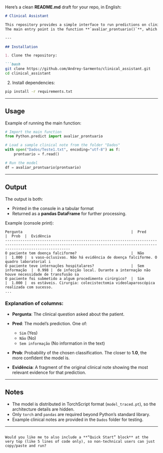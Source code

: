 Here’s a clean **README.md** draft for your repo, in English:

````markdown
# Clinical Assistant

This repository provides a simple interface to run predictions on clinical notes using a pre-trained model.  
The main entry point is the function **`avaliar_prontuario()`**, which takes a clinical record (string) as input and returns a table with the predicted answers to eight standardized clinical questions.

---

## Installation

1. Clone the repository:

```bash
git clone https://github.com/Andrey-Sarmento/clinical_assistant.git
cd clinical_assistant
````

2. Install dependencies:

```bash
pip install -r requirements.txt
```

---

## Usage

Example of running the main function:

```python
# Import the main function
from Python.predict import avaliar_prontuario

# Load a sample clinical note from the folder "Dados"
with open("Dados/Teste1.txt", encoding="utf-8") as f:
    prontuario = f.read()

# Run the model
df = avaliar_prontuario(prontuario)
```

---

## Output

The output is both:

* Printed in the console in a tabular format
* Returned as a **pandas DataFrame** for further processing.

Example (console print):

```
Pergunta                                                  |  Pred            |  Prob  |  Evidência
--------------------------------------------------------------------------------------------------------------------------------------------------------------------------
O paciente tem doença falciforme?                         |  Não             |  1.000 |  s vaso-oclusivas. Não há evidência de doença falciforme. O quadro laboratorial i
O paciente teve internações hospitalares?                 |  Sem informação  |  0.998 |  de infecção local. Durante a internação não houve necessidade de transfusão sa
O paciente foi submetido a algum procedimento cirúrgico?  |  Sim             |  1.000 |  os estáveis. Cirurgia: colecistectomia videolaparoscópica realizada com sucesso.
...
```

### Explanation of columns:

* **Pergunta**: The clinical question asked about the patient.
* **Pred**: The model’s prediction. One of:

  * `Sim` (Yes)
  * `Não` (No)
  * `Sem informação` (No information in the text)
* **Prob**: Probability of the chosen classification. The closer to **1.0**, the more confident the model is.
* **Evidência**: A fragment of the original clinical note showing the most relevant evidence for that prediction.

---

## Notes

* The model is distributed in TorchScript format (`model_traced.pt`), so the architecture details are hidden.
* Only `torch` and `pandas` are required beyond Python’s standard library.
* Example clinical notes are provided in the `Dados` folder for testing.

---

```

Would you like me to also include a **“Quick Start” block** at the very top (like 5 lines of code only), so non-technical users can just copy/paste and run?
```

